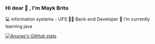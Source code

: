 ### Hi dear 👋 , I'm Mayk Brito
💻 information systems - UFS
👨‍💻 Back-end Developer 
🌱 I’m currently learning java



[![Anurag's GitHub stats](https://github-readme-stats.vercel.app/api?username=guiilan)](https://github.com/anuraghazra/github-readme-stats)

<!--
**pgabrieldeveloper/pgabrieldeveloper** is a ✨ _special_ ✨ repository because its `README.md` (this file) appears on your GitHub profile.

Here are some ideas to get you started:

- 🔭 I’m currently working on ...
- 🌱 I’m currently learning ...
- 👯 I’m looking to collaborate on ...
- 🤔 I’m looking for help with ...
- 💬 Ask me about ...
- 📫 How to reach me: ...
- 😄 Pronouns: ...
- ⚡ Fun fact: ...
-->
